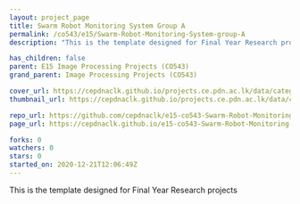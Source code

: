 ```yaml
---
layout: project_page
title: Swarm Robot Monitoring System Group A
permalink: /co543/e15/Swarm-Robot-Monitoring-System-group-A
description: "This is the template designed for Final Year Research projects"

has_children: false
parent: E15 Image Processing Projects (CO543)
grand_parent: Image Processing Projects (CO543)

cover_url: https://cepdnaclk.github.io/projects.ce.pdn.ac.lk/data/categories/co543/cover_page.jpg
thumbnail_url: https://cepdnaclk.github.io/projects.ce.pdn.ac.lk/data/categories/co543/thumbnail.jpg

repo_url: https://github.com/cepdnaclk/e15-co543-Swarm-Robot-Monitoring-System-group-A
page_url: https://cepdnaclk.github.io/e15-co543-Swarm-Robot-Monitoring-System-group-A

forks: 0
watchers: 0
stars: 0
started_on: 2020-12-21T12:06:49Z
---
```

This is the template designed for Final Year Research projects

